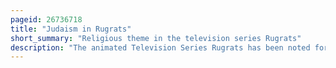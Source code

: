 ```yaml
---
pageid: 26736718
title: "Judaism in Rugrats"
short_summary: "Religious theme in the television series Rugrats"
description: "The animated Television Series Rugrats has been noted for its Portrayal of Judaism, a dynamic rarely represented in American animated programming during the Series' broadcast Run. Six Episodes of the Series are devoted to jewish Holidays and to explaining their History and the Pickles Family is shown to be part-jewish."
---
```

